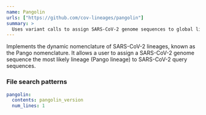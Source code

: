 ```yaml
---
name: Pangolin
urls: ["https://github.com/cov-lineages/pangolin"]
summary: >
  Uses variant calls to assign SARS-CoV-2 genome sequences to global lineages
---
```


<!--
~~~~~ DO NOT EDIT ~~~~~
This file is autogenerated from the MultiQC module python docstring.
Do not edit the markdown, it will be overwritten.

File path for the source of this content: test-data/data/modules/pangolin/pangolin.py
~~~~~~~~~~~~~~~~~~~~~~~
-->

Implements the dynamic nomenclature of SARS-CoV-2 lineages, known as the Pango nomenclature.
It allows a user to assign a SARS-CoV-2 genome sequence the most likely lineage (Pango lineage)
to SARS-CoV-2 query sequences.

### File search patterns

```yaml
pangolin:
  contents: pangolin_version
  num_lines: 1
```
